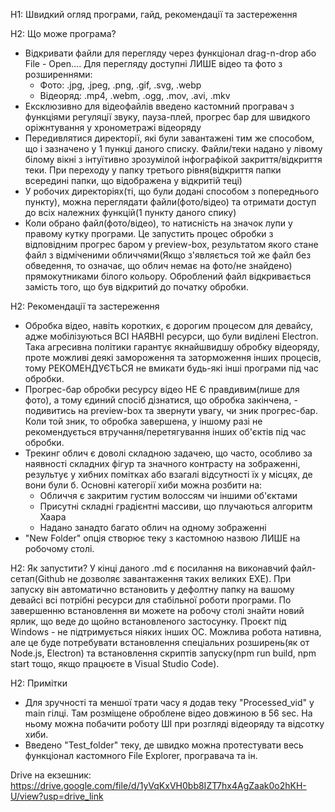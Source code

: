 H1: Швидкий огляд програми, гайд, рекомендації та застереження

H2: Що може програма?
+ Відкривати файли для перегляду через функціонал drag-n-drop або File - Open.... Для перегляду доступні ЛИШЕ відео та фото з розширеннями: 
  - Фото: .jpg, .jpeg, .png, .gif, .svg, .webp
  - Відеоряд:  .mp4, .webm, .ogg, .mov, .avi, .mkv
+ Ексклюзивно для відеофайлів введено кастомний програвач з функціями регуляції звуку, пауза-плей, прогрес бар для швидкого оріжнтування у хронометражі відеоряду
+ Передивлятися директорії, які були завантажені тим же способом, що і зазначено у 1 пункці даного списку. Файли/теки надано у лівому білому вікні з інтуїтивно зрозумілой інфографікой закриття/відкриття теки. При переходу у папку третього рівня(відкриття папки всередині   папки, що відображена у відкритій теці)
+ У робочих директоріях(ті, що були додані способом з попереднього пункту), можна переглядати файли(фото/відео) та отримати доступ до всіх належних функцій(1 пункту даного спику)
+ Коли обрано файл(фото/відео), то натисність на значок лупи у правому кутку програми. Це запустить процес обробки з відповідним прогрес баром у preview-box, результатом якого стане файл з відміченими обличчями(Якщо з'являється той же файл без обведення, то означає, що облич немає на фото/не знайдено) прямокутниками білого кольору. Оброблений файл відкривається замість того, що був відкритий до початку обробки.

H2: Рекомендації та застереження
+ Обробка відео, навіть коротких, є дорогим процесом для девайсу, адже мобілізуються ВСІ НАЯВНІ ресурси, що були виділені Electron. Така агресивна політики гарантує якнайшвидшу обробку відеоряду, проте можливі деякі замороження та заторможення інших процесів, тому РЕКОМЕНДУЄТЬСЯ не вмикати будь-які інші програми під час обробки.
+ Прогрес-бар обробки ресурсу відео НЕ Є правдивим(лише для фото), а тому єдиний спосіб дізнатися, що обробка закінчена, - подивитись на preview-box та звернути увагу, чи зник прогрес-бар. Коли той зник, то обробка завершена, у іншому разі не рекомендується втручання/перетягування інших об'єктів під час обробки.
+ Трекинг облич є доволі складною задачею, що часто, особливо за наявності складних фігур та значного контрасту на зображенні, результує у хибних помітках або взагалі відсутності їх у місцях, де вони були б. Основні категорії хиби можна розбити на:
  - Обличчя є закритим густим волоссям чи іншими об'єктами
  - Присутні складні градієнтні массиви, що плучаються алгоритм Хаара
  - Надано занадто багато облич на одному зображенні
+ "New Folder" опція створює теку з кастомною назвою ЛИШЕ на робочому столі.

H2: Як запустити?
У кінці даного .md є посилання на виконавчий файл-сетап(Github не дозволяє завантаження таких великих EXE). При запуску він автоматично встановить у дефолтну папку на вашому девайсі всі потрібні ресурси для стабільної роботи програми. По завершенню встановлення ви можете на робочу столі знайти новий ярлик, що веде до щойно встановленого застосунку. Проєкт під Windows - не підтримується ніяких інших ОС.
Можлива робота нативна, але це буде потребувати встановлення спеціальних розширень(як от Node.js, Electron) та встановлення скриптів запуску(npm run build, npm start тощо, якщо працюєте в Visual Studio Code).

H2: Примітки
+ Для зручності та меншої трати часу я додав теку "Processed_vid" у main гілці. Там розміщене оброблене відео довжиною в 56 sec. На ньому можна побачити роботу ШІ при розгляді відеоряду та відсотку хиби.
+ Введено "Test_folder" теку, де швидко можна протестувати весь функціонал кастомного File Explorer, програвача та ін. 


Drive на екзешник: https://drive.google.com/file/d/1yVqKxVH0bb8IZT7hx4AgZaak0o2hKH-U/view?usp=drive_link
